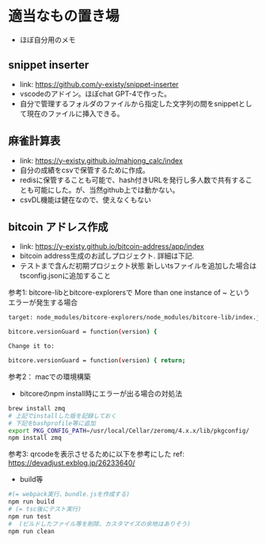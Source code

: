 # 適当なもの置き場
- ほぼ自分用のメモ

## snippet inserter
- link: <https://github.com/y-existy/snippet-inserter>
- vscodeのアドイン。ほぼchat GPT-4で作った。
- 自分で管理するフォルダのファイルから指定した文字列の間をsnippetとして現在のファイルに挿入できる。

## 麻雀計算表
- link: <https://y-existy.github.io/mahjong_calc/index>
- 自分の成績をcsvで保管するために作成。
- redisに保管することも可能で、hash付きURLを発行し多人数で共有することも可能にした。が、当然github上では動かない。
- csvDL機能は健在なので、使えなくもない

## bitcoin アドレス作成
- link: <https://y-existy.github.io/bitcoin-address/app/index>
- bitcoin address生成のお試しプロジェクト. 詳細は下記.
- テストまで含んだ初期プロジェクト状態
新しいtsファイルを追加した場合はtsconfig.jsonに追加すること

参考1:
bitcore-libとbitcore-explorersで More than one instance of ~ という
エラーが発生する場合

```bash
target: node_modules/bitcore-explorers/node_modules/bitcore-lib/index.js

bitcore.versionGuard = function(version) {

Change it to:

bitcore.versionGuard = function(version) { return;
```

参考2：
macでの環境構築
- bitcoreのnpm install時にエラーが出る場合の対処法

```bash
brew install zmq
# 上記でinstallした版を記録しておく
# 下記をbashprofile等に追加
export PKG_CONFIG_PATH=/usr/local/Cellar/zeromq/4.x.x/lib/pkgconfig/
npm install zmq
```

参考3:
qrcodeを表示させるために以下を参考にした
ref: <https://devadjust.exblog.jp/26233640/>

- build等

```bash
#(= webpack実行、bundle.jsを作成する)
npm run build
# (= tsc後にテスト実行)
npm run test
#  (ビルドしたファイル等を削除、カスタマイズの余地はありそう)
npm run clean
```
